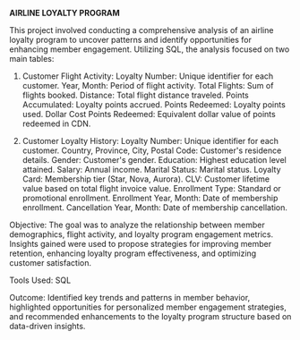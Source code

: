 **AIRLINE LOYALTY PROGRAM**

This project involved conducting a comprehensive analysis of an airline loyalty program to uncover patterns and identify opportunities for enhancing member engagement. Utilizing SQL, the analysis focused on two main tables:

1. Customer Flight Activity:
Loyalty Number: Unique identifier for each customer.
Year, Month: Period of flight activity.
Total Flights: Sum of flights booked.
Distance: Total flight distance traveled.
Points Accumulated: Loyalty points accrued.
Points Redeemed: Loyalty points used.
Dollar Cost Points Redeemed: Equivalent dollar value of points redeemed in CDN.

2. Customer Loyalty History:
Loyalty Number: Unique identifier for each customer.
Country, Province, City, Postal Code: Customer's residence details.
Gender: Customer's gender.
Education: Highest education level attained.
Salary: Annual income.
Marital Status: Marital status.
Loyalty Card: Membership tier (Star, Nova, Aurora).
CLV: Customer lifetime value based on total flight invoice value.
Enrollment Type: Standard or promotional enrollment.
Enrollment Year, Month: Date of membership enrollment.
Cancellation Year, Month: Date of membership cancellation.

Objective:
The goal was to analyze the relationship between member demographics, flight activity, and loyalty program engagement metrics. Insights gained were used to propose strategies for improving member retention, enhancing loyalty program effectiveness, and optimizing customer satisfaction.

Tools Used: 
SQL 

Outcome: 
Identified key trends and patterns in member behavior, highlighted opportunities for personalized member engagement strategies, and recommended enhancements to the loyalty program structure based on data-driven insights.
